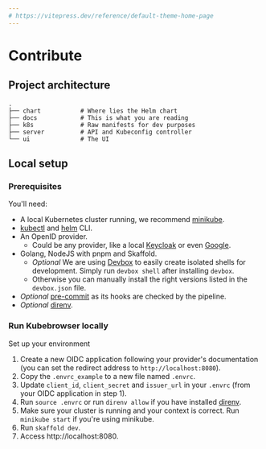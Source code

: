 ```yaml
---
# https://vitepress.dev/reference/default-theme-home-page
---
```


# Contribute

## Project architecture

```
.
├── chart           # Where lies the Helm chart
├── docs            # This is what you are reading
├── k8s             # Raw manifests for dev purposes
├── server          # API and Kubeconfig controller
└── ui              # The UI
```

## Local setup

### Prerequisites

You'll need:

- A local Kubernetes cluster running, we recommend [minikube](https://minikube.sigs.k8s.io/docs/).
- [kubectl](https://kubernetes.io/docs/reference/kubectl/) and [helm](https://helm.sh/docs/intro/install/) CLI.
- An OpenID provider.
  - Could be any provider, like a local [Keycloak](https://www.keycloak.org/securing-apps/oidc-layers) or even [Google](https://developers.google.com/identity/openid-connect/openid-connect).
- Golang, NodeJS with pnpm and Skaffold.
  - *Optional* We are using [Devbox](https://www.jetify.com/docs/devbox/) to easily create isolated shells for development. Simply run `devbox shell` after installing `devbox`.
  - Otherwise you can manually install the right versions listed in the `devbox.json` file.
- *Optional* [pre-commit](https://pre-commit.com/) as its hooks are checked by the pipeline.
- *Optional* [direnv](https://direnv.net/).

### Run Kubebrowser locally

Set up your environment
1. Create a new OIDC application following your provider's documentation (you can set the redirect address to `http://localhost:8080`).
1. Copy the `.envrc_example` to a new file named `.envrc`.
1. Update `client_id`, `client_secret` and `issuer_url` in your `.envrc` (from your OIDC application in step 1).
1. Run `source .envrc` or run `direnv allow` if you have installed [direnv](https://direnv.net/).
1. Make sure your cluster is running and your context is correct. Run `minikube start` if you're using minikube.
1. Run `skaffold dev`.
1. Access http://localhost:8080.
